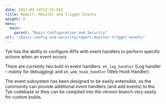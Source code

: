 ```yaml
---
date: 2017-03-24T12:31:55Z
title: Report, Monitor and Trigger Events
weight: 5
menu: 
  main:
    parent: "Basic Configuration and Security"
url: "/basic-config-and-security/report-monitor-trigger-events"
---
```


Tyk has the ability to configure APIs with event handlers to perform specific actions when an event occurs.

There are currently two built-in event handlers: `eh_log_handler` (Log handler – mainly for debugging) and `eh_web_hook_handler` (Web Hook Handler).

The event subsystem has been designed to be easily extensible, so the community can provide additional event handlers (and add events) to the Tyk codebase or they can be compiled into the version branch very easily for custom builds.